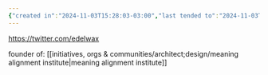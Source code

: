 ```yaml
---
{"created in":"2024-11-03T15:28:03-03:00","last tended to":"2024-11-03T15:43:04-03:00","tags":["AI","metacrisis","research","values","superstructure","socialstructure"],"dg-publish":true,"permalink":"/people/references/architect-design/joe-edelman/","dgPassFrontmatter":true,"created":"2024-11-03T15:28:03.504-03:00","updated":"2024-11-03T15:44:35.532-03:00"}
---
```


https://twitter.com/edelwax

founder of: [[initiatives, orgs & communities/architect;design/meaning alignment institute\|meaning alignment institute]]